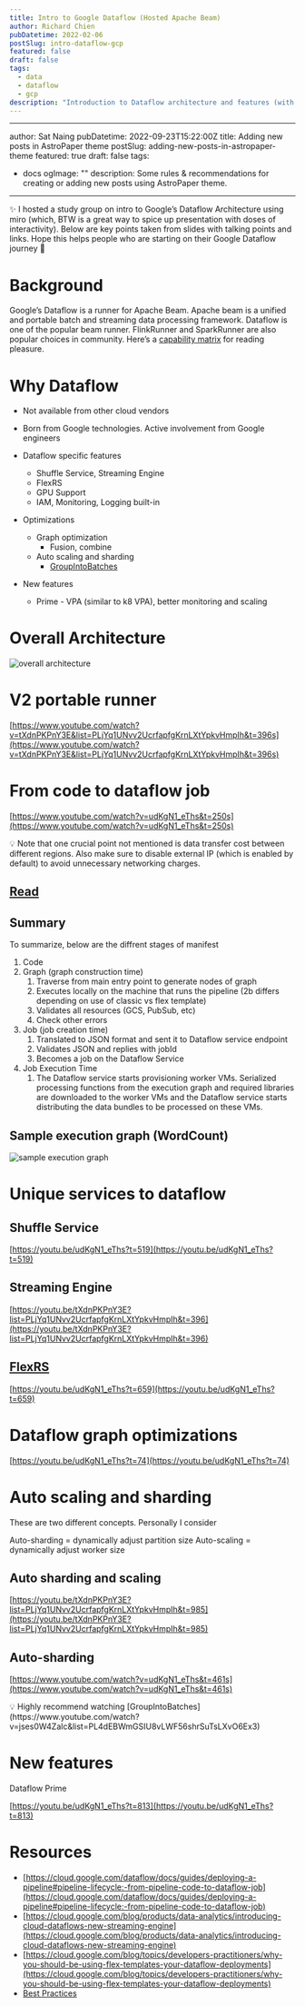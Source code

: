 ```yaml
---
title: Intro to Google Dataflow (Hosted Apache Beam)
author: Richard Chien
pubDatetime: 2022-02-06
postSlug: intro-dataflow-gcp
featured: false
draft: false
tags:
  - data
  - dataflow
  - gcp
description: "Introduction to Dataflow architecture and features (with videos)"
---
```


---

author: Sat Naing
pubDatetime: 2022-09-23T15:22:00Z
title: Adding new posts in AstroPaper theme
postSlug: adding-new-posts-in-astropaper-theme
featured: true
draft: false
tags:

- docs
  ogImage: ""
  description:
  Some rules & recommendations for creating or adding new posts using AstroPaper
  theme.

---

<aside>
✨ I hosted a study group on intro to Google’s Dataflow Architecture using miro (which, BTW is a great way to spice up presentation with doses of interactivity). Below are key points taken from slides with talking points and links. Hope this helps people who are starting on their Google Dataflow journey 🙂

</aside>

# Background

Google’s Dataflow is a runner for Apache Beam. Apache beam is a unified and portable batch and streaming data processing framework. Dataflow is one of the popular beam runner. FlinkRunner and SparkRunner are also popular choices in community. Here’s a [capability matrix](https://beam.apache.org/documentation/runners/capability-matrix/) for reading pleasure.

# Why Dataflow

- Not available from other cloud vendors
- Born from Google technologies. Active involvement from Google engineers

- Dataflow specific features
  - Shuffle Service, Streaming Engine
  - FlexRS
  - GPU Support
  - IAM, Monitoring, Logging built-in
- Optimizations
  - Graph optimization
    - Fusion, combine
  - Auto scaling and sharding
    - [GroupIntoBatches](https://www.youtube.com/watch?v=jses0W4Zalc&list=PL4dEBWmGSIU8vLWF56shrSuTsLXvO6Ex3)
- New features
  - Prime - VPA (similar to k8 VPA), better monitoring and scaling

# Overall Architecture

![overall architecture](/blog/intro-gcp-dataflow/overall-architecture.png)

# V2 portable runner

[https://www.youtube.com/watch?v=tXdnPKPnY3E&list=PLjYq1UNvv2UcrfapfgKrnLXtYpkvHmpIh&t=396s](https://www.youtube.com/watch?v=tXdnPKPnY3E&list=PLjYq1UNvv2UcrfapfgKrnLXtYpkvHmpIh&t=396s)

# From code to dataflow job

[https://www.youtube.com/watch?v=udKgN1_eThs&t=250s](https://www.youtube.com/watch?v=udKgN1_eThs&t=250s)

<aside>
💡 Note that one crucial point not mentioned is data transfer cost between different regions. Also make sure to disable external IP (which is enabled by default) to avoid unnecessary networking charges.

</aside>

## [Read](https://cloud.google.com/dataflow/docs/guides/deploying-a-pipeline#pipeline-lifecycle:-from-pipeline-code-to-dataflow-job)

## Summary

To summarize, below are the diffrent stages of manifest

1. Code
2. Graph (graph construction time)
   1. Traverse from main entry point to generate nodes of graph
   2. Executes locally on the machine that runs the pipeline (2b differs depending on use of classic vs flex template)
   3. Validates all resources (GCS, PubSub, etc)
   4. Check other errors
3. Job (job creation time)
   1. Translated to JSON format and sent it to Dataflow service endpoint
   2. Validates JSON and replies with jobId
   3. Becomes a job on the Dataflow Service
4. Job Execution Time
   1. The Dataflow service starts provisioning worker VMs. Serialized processing functions from the execution graph and required libraries are downloaded to the worker VMs and the Dataflow service starts distributing the data bundles to be processed on these VMs.

## Sample execution graph (WordCount)

![sample execution graph](/blog/intro-gcp-dataflow/sample-execution-graph.png)

# Unique services to dataflow

## Shuffle Service

[https://youtu.be/udKgN1_eThs?t=519](https://youtu.be/udKgN1_eThs?t=519)

## Streaming Engine

[https://youtu.be/tXdnPKPnY3E?list=PLjYq1UNvv2UcrfapfgKrnLXtYpkvHmpIh&t=396](https://youtu.be/tXdnPKPnY3E?list=PLjYq1UNvv2UcrfapfgKrnLXtYpkvHmpIh&t=396)

## [FlexRS](https://youtu.be/tXdnPKPnY3E?list=PLjYq1UNvv2UcrfapfgKrnLXtYpkvHmpIh&t=396)

[https://youtu.be/udKgN1_eThs?t=659](https://youtu.be/udKgN1_eThs?t=659)

# Dataflow graph optimizations

[https://youtu.be/udKgN1_eThs?t=74](https://youtu.be/udKgN1_eThs?t=74)

# Auto scaling and sharding

These are two different concepts. Personally I consider

Auto-sharding = dynamically adjust partition size
Auto-scaling = dynamically adjust worker size

## Auto sharding and scaling

[https://youtu.be/tXdnPKPnY3E?list=PLjYq1UNvv2UcrfapfgKrnLXtYpkvHmpIh&t=985](https://youtu.be/tXdnPKPnY3E?list=PLjYq1UNvv2UcrfapfgKrnLXtYpkvHmpIh&t=985)

## Auto-sharding

[https://www.youtube.com/watch?v=udKgN1_eThs&t=461s](https://www.youtube.com/watch?v=udKgN1_eThs&t=461s)

<aside>
💡 Highly recommend watching [GroupIntoBatches](https://www.youtube.com/watch?v=jses0W4Zalc&list=PL4dEBWmGSIU8vLWF56shrSuTsLXvO6Ex3)

</aside>

# New features

Dataflow Prime

[https://youtu.be/udKgN1_eThs?t=813](https://youtu.be/udKgN1_eThs?t=813)

# Resources

- [https://cloud.google.com/dataflow/docs/guides/deploying-a-pipeline#pipeline-lifecycle:-from-pipeline-code-to-dataflow-job](https://cloud.google.com/dataflow/docs/guides/deploying-a-pipeline#pipeline-lifecycle:-from-pipeline-code-to-dataflow-job)
- [https://cloud.google.com/blog/products/data-analytics/introducing-cloud-dataflows-new-streaming-engine](https://cloud.google.com/blog/products/data-analytics/introducing-cloud-dataflows-new-streaming-engine)
- [https://cloud.google.com/blog/topics/developers-practitioners/why-you-should-be-using-flex-templates-your-dataflow-deployments](https://cloud.google.com/blog/topics/developers-practitioners/why-you-should-be-using-flex-templates-your-dataflow-deployments)
- [Best Practices](https://cloud.google.com/architecture/building-production-ready-data-pipelines-using-dataflow-overview)
